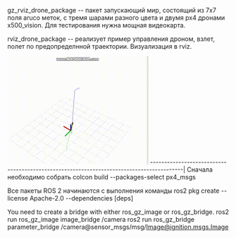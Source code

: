 gz_rviz_drone_package -- пакет запускающий мир, состоящий из 7x7 поля aruco меток, с тремя шарами разного цвета и двумя px4 дронами x500_vision. Для тестирования нужна мощная видеокарта.

rviz_drone_package -- реализует пример управления дроном, взлет, полет по предопределнной траектории. Визуализация в rviz.


![Demo](output.gif)
-----------------------------------------------------------------------------------------|
Сначала необходимо собрать
colcon build --packages-select px4_msgs

Все пакеты ROS 2 начинаются с выполнения команды
ros2 pkg create --license Apache-2.0 <pkg-name> --dependencies [deps]
 
You need to create a bridge with either ros_gz_image or ros_gz_bridge.
ros2 run ros_gz_image image_bridge /camera
ros2 run ros_gz_bridge parameter_bridge /camera@sensor_msgs/msg/Image@ignition.msgs.Image